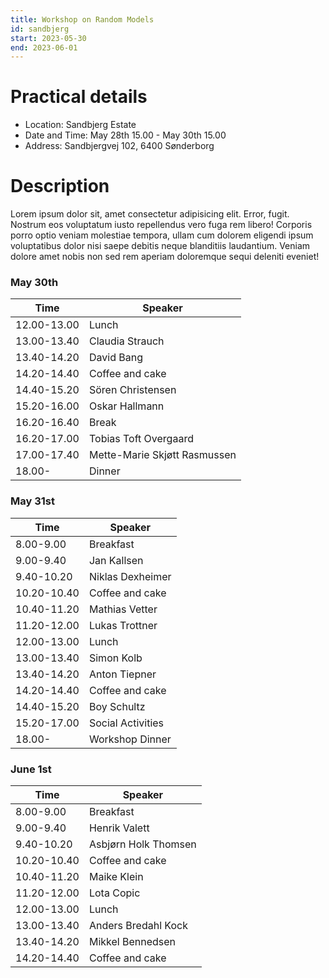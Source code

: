 ```yaml
---
title: Workshop on Random Models
id: sandbjerg
start: 2023-05-30
end: 2023-06-01
---
```

# Practical details
- Location: Sandbjerg Estate
- Date and Time: May 28th 15.00 - May 30th 15.00
- Address: Sandbjergvej 102, 6400 Sønderborg

# Description
Lorem ipsum dolor sit, amet consectetur adipisicing elit.
Error, fugit.
Nostrum eos voluptatum iusto repellendus vero fuga rem libero! Corporis porro optio veniam molestiae tempora, ullam cum dolorem eligendi ipsum voluptatibus dolor nisi saepe debitis neque blanditiis laudantium.
Veniam dolore amet nobis non sed rem aperiam doloremque sequi deleniti eveniet!

### May 30th
| Time        | Speaker                      |
|-------------|------------------------------|
| 12.00-13.00 | Lunch                        |
| 13.00-13.40 | Claudia Strauch              |
| 13.40-14.20 | David Bang                   |
| 14.20-14.40 | Coffee and cake              |
| 14.40-15.20 | Sören Christensen            |
| 15.20-16.00 | Oskar Hallmann               |
| 16.20-16.40 | Break                        |
| 16.20-17.00 | Tobias Toft Overgaard        |
| 17.00-17.40 | Mette-Marie Skjøtt Rasmussen |
| 18.00-      | Dinner                       |

### May 31st
| Time        | Speaker           |
|-------------|-------------------|
| 8.00-9.00   | Breakfast         |
| 9.00-9.40   | Jan Kallsen       |
| 9.40-10.20  | Niklas Dexheimer  |
| 10.20-10.40 | Coffee and cake   |
| 10.40-11.20 | Mathias Vetter    |
| 11.20-12.00 | Lukas Trottner    |
| 12.00-13.00 | Lunch             |
| 13.00-13.40 | Simon Kolb        |
| 13.40-14.20 | Anton Tiepner     |
| 14.20-14.40 | Coffee and cake   |
| 14.40-15.20 | Boy Schultz       |
| 15.20-17.00 | Social Activities |
| 18.00-      | Workshop Dinner   |

### June 1st
| Time        | Speaker              |
|-------------|----------------------|
| 8.00-9.00   | Breakfast            |
| 9.00-9.40   | Henrik Valett        |
| 9.40-10.20  | Asbjørn Holk Thomsen |
| 10.20-10.40 | Coffee and cake      |
| 10.40-11.20 | Maike Klein          |
| 11.20-12.00 | Lota Copic           |
| 12.00-13.00 | Lunch                |
| 13.00-13.40 | Anders Bredahl Kock  |
| 13.40-14.20 | Mikkel Bennedsen     |
| 14.20-14.40 | Coffee and cake      |